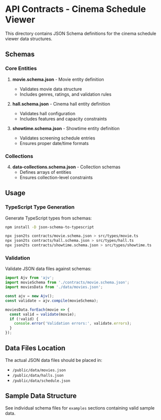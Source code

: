 # API Contracts - Cinema Schedule Viewer

This directory contains JSON Schema definitions for the cinema schedule viewer data structures.

## Schemas

### Core Entities

1. **movie.schema.json** - Movie entity definition
   - Validates movie data structure
   - Includes genres, ratings, and validation rules

2. **hall.schema.json** - Cinema hall entity definition
   - Validates hall configuration
   - Includes features and capacity constraints

3. **showtime.schema.json** - Showtime entity definition
   - Validates screening schedule entries
   - Ensures proper date/time formats

### Collections

4. **data-collections.schema.json** - Collection schemas
   - Defines arrays of entities
   - Ensures collection-level constraints

## Usage

### TypeScript Type Generation

Generate TypeScript types from schemas:

```bash
npm install -D json-schema-to-typescript

npx json2ts contracts/movie.schema.json > src/types/movie.ts
npx json2ts contracts/hall.schema.json > src/types/hall.ts
npx json2ts contracts/showtime.schema.json > src/types/showtime.ts
```

### Validation

Validate JSON data files against schemas:

```javascript
import Ajv from 'ajv';
import movieSchema from './contracts/movie.schema.json';
import moviesData from './data/movies.json';

const ajv = new Ajv();
const validate = ajv.compile(movieSchema);

moviesData.forEach(movie => {
  const valid = validate(movie);
  if (!valid) {
    console.error('Validation errors:', validate.errors);
  }
});
```

## Data Files Location

The actual JSON data files should be placed in:
- `/public/data/movies.json`
- `/public/data/halls.json`
- `/public/data/schedule.json`

## Sample Data Structure

See individual schema files for `examples` sections containing valid sample data.